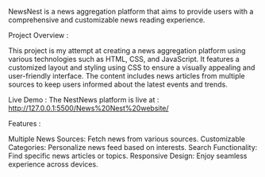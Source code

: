 NewsNest is a news aggregation platform that aims to provide users with a comprehensive and customizable news reading experience.

Project Overview :


This project is my attempt at creating a news aggregation platform using various technologies such as HTML, CSS, and JavaScript. It features a customized layout and styling using CSS to ensure a visually appealing and user-friendly interface. The content includes news articles from multiple sources to keep users informed about the latest events and trends.

Live Demo : The NestNews platform is live at : http://127.0.0.1:5500/News%20Nest%20website/


Features :


Multiple News Sources: Fetch news from various sources.
Customizable Categories: Personalize news feed based on interests.
Search Functionality: Find specific news articles or topics.
Responsive Design: Enjoy seamless experience across devices.

